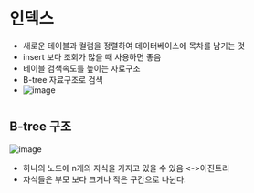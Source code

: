 # 인덱스
  - 새로운 테이블과 컬럼을 정렬하여 데이터베이스에 목차를 남기는 것
  - insert 보다 조회가 많을 때 사용하면 좋음
  - 테이블 검색속도를 높이는 자료구조
  - B-tree 자료구조로 검색
  - ![image](https://user-images.githubusercontent.com/81909140/216757960-1ab06d36-0e89-421c-b2af-3cf066f6025e.png)
#  
#  
## B-tree 구조
![image](https://user-images.githubusercontent.com/81909140/216758277-c2c46dbc-c1bb-4bf7-8409-d573805d840b.png)
  - 하나의 노드에 n개의 자식을 가지고 있을 수 있음 <->이진트리
  - 자식들은 부모 보다 크거나 작은 구간으로 나뉜다.
<!-- 
## key 검색과정
  1. root에서  -->
